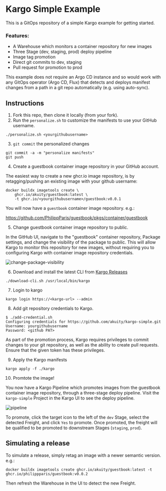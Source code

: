 # Kargo Simple Example


This is a GitOps repository of a simple Kargo example for getting started.

### Features:
* A Warehouse which monitors a container repository for new images
* Three Stage (dev, staging, prod) deploy pipeline
* Image tag promotion
* Direct git commits to dev, staging
* Pull request for promotion to prod

This example does not require an Argo CD instance and so would work with any GitOps operator (Argo CD, Flux) that detects and deploys manifest changes from a path in a git repo automatically (e.g. using auto-sync).


## Instructions

1. Fork this repo, then clone it locally (from your fork).
2. Run the `personalize.sh` to customize the manifests to use your GitHub username.
```
./personalize.sh <yourgithubusername>
```
3. `git commit` the personalized changes
```
git commit -a -m "personalize manifests"
git push
```
4. Create a guestbook container image repository in your GitHub account. 

The easiest way to create a new ghcr.io image repository, is by retagging/pushing an existing image with your github username:

```
docker buildx imagetools create \
    ghcr.io/akuity/guestbook:latest \
    -t ghcr.io/<yourgithubusername>/guestbook:v0.0.1
```

You will now have a `guestbook` container image repository. e.g.:

https://github.com/PhilippParis/guestbook/pkgs/container/guestbook

5. Change guestbook container image repository to public.

In the GitHub UI, navigate to the "guestbook" container repository, Package settings, and change the visibility of the package to public. This will allow Kargo to monitor this repository for new images, without requiring you to configuring Kargo with container image repository credentials.

![change-package-visibility](docs/change-package-visibility.png)

6. Download and install the latest CLI from [Kargo Releases](https://github.com/akuity/kargo/releases)

```
./download-cli.sh /usr/local/bin/kargo
```

7. Login to kargo

```
kargo login https://<kargo-url> --admin
```

8. Add git repository credentials to Kargo.

```
$ ./add-credential.sh
Configuring credentials for https://github.com/akuity/kargo-simple.git
Username: yourgithubusername
Password: <github PAT>
```

As part of the promotion process, Kargo requires privileges to commit changes to your git repository, as well as the ability to create pull requests. Ensure that the given token has these privileges.


9. Apply the Kargo manifests

```
kargo apply -f ./kargo
```

10. Promtote the image!

You now have a Kargo Pipeline which promotes images from the guestbook container image repository, through a three-stage deploy pipeline. Visit the `kargo-simple` Project in the Kargo UI to see the deploy pipeline.

![pipeline](docs/pipeline.png)

To promote, click the target icon to the left of the `dev` Stage, select the detected Freight, and click `Yes` to promote. Once promoted, the freight will be qualified to be promoted to downstream Stages (`staging`, `prod`).


## Simulating a release

To simulate a release, simply retag an image with a newer semantic version. e.g.:

```
docker buildx imagetools create ghcr.io/akuity/guestbook:latest -t ghcr.io/philippparis/guestbook:v0.0.2
```

Then refresh the Warehouse in the UI to detect the new Freight.
